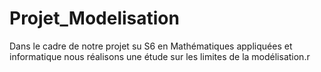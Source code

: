 # Projet_Modelisation
Dans le cadre de notre projet su S6 en Mathématiques appliquées et informatique nous réalisons une étude sur les limites de la modélisation.r 
